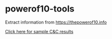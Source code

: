 # powerof10-tools
Extract information from https://thepowerof10.info

[Click here for sample C&C results](records.htm)
